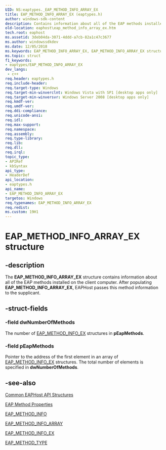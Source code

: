 ```yaml
---
UID: NS:eaptypes._EAP_METHOD_INFO_ARRAY_EX
title: EAP_METHOD_INFO_ARRAY_EX (eaptypes.h)
author: windows-sdk-content
description: Contains information about all of the EAP methods installed on the client computer.
old-location: eaphost\eap_method_info_array_ex.htm
tech.root: eaphost
ms.assetid: 3deb04da-3071-4ddd-a7cb-82a1c47c3677
ms.author: windowssdkdev
ms.date: 12/05/2018
ms.keywords: EAP_METHOD_INFO_ARRAY_EX, EAP_METHOD_INFO_ARRAY_EX structure [EAPHost], PEAP_METHOD_INFO_ARRAY_EX, PEAP_METHOD_INFO_ARRAY_EX structure pointer [EAPHost], eaphost.eap_method_info_array_ex, eaptypes/EAP_METHOD_INFO_ARRAY_EX, eaptypes/PEAP_METHOD_INFO_ARRAY_EX
ms.topic: struct
f1_keywords:
- eaptypes/EAP_METHOD_INFO_ARRAY_EX
dev_langs:
 - c++
req.header: eaptypes.h
req.include-header: 
req.target-type: Windows
req.target-min-winverclnt: Windows Vista with SP1 [desktop apps only]
req.target-min-winversvr: Windows Server 2008 [desktop apps only]
req.kmdf-ver: 
req.umdf-ver: 
req.ddi-compliance: 
req.unicode-ansi: 
req.idl: 
req.max-support: 
req.namespace: 
req.assembly: 
req.type-library: 
req.lib: 
req.dll: 
req.irql: 
topic_type:
- APIRef
- kbSyntax
api_type:
- HeaderDef
api_location:
- eaptypes.h
api_name:
- EAP_METHOD_INFO_ARRAY_EX
targetos: Windows
req.typenames: EAP_METHOD_INFO_ARRAY_EX
req.redist: 
ms.custom: 19H1
---
```


# EAP_METHOD_INFO_ARRAY_EX structure


## -description


The <b>EAP_METHOD_INFO_ARRAY_EX</b> structure contains information about all of the EAP methods installed on the client computer. After populating <b>EAP_METHOD_INFO_ARRAY_EX</b>, EAPHost passes this method information to the supplicant.


## -struct-fields




### -field dwNumberOfMethods

The number of <a href="https://docs.microsoft.com/windows/desktop/api/eaptypes/ns-eaptypes-eap_method_info_ex">EAP_METHOD_INFO_EX</a> structures in <b>pEapMethods</b>.


### -field pEapMethods

Pointer to the address of the first element in an array of <a href="https://docs.microsoft.com/windows/desktop/api/eaptypes/ns-eaptypes-eap_method_info_ex">EAP_METHOD_INFO_EX</a> structures. The total number of elements is specified in <b>dwNumberOfMethods</b>.


## -see-also




<a href="https://docs.microsoft.com/previous-versions/windows/desktop/eaphost/common-eap-host-api-structures">Common EAPHost API Structures</a>



<a href="https://docs.microsoft.com/previous-versions/windows/desktop/eaphost/eap-method-properties">EAP Method Properties</a>



<a href="https://docs.microsoft.com/windows/desktop/api/eaptypes/ns-eaptypes-eap_method_info">EAP_METHOD_INFO</a>



<a href="https://docs.microsoft.com/windows/desktop/api/eaptypes/ns-eaptypes-eap_method_info_array">EAP_METHOD_INFO_ARRAY</a>



<a href="https://docs.microsoft.com/windows/desktop/api/eaptypes/ns-eaptypes-eap_method_info_ex">EAP_METHOD_INFO_EX</a>



<a href="https://docs.microsoft.com/windows/desktop/api/eaptypes/ns-eaptypes-eap_method_type">EAP_METHOD_TYPE</a>
 

 

